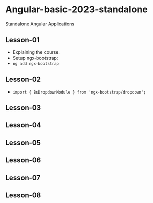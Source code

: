 # Angular-basic-2023-standalone
Standalone Angular Applications

## Lesson-01
- Explaining the course.
- Setup ngx-bootstrap:
- `ng add ngx-bootstrap`

## Lesson-02
- `import { BsDropdownModule } from 'ngx-bootstrap/dropdown';`











## Lesson-03





## Lesson-04


## Lesson-05


## Lesson-06


## Lesson-07






## Lesson-08


